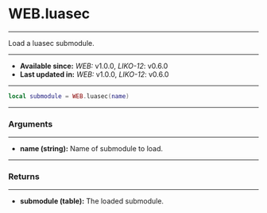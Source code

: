 # WEB.luasec
---

Load a luasec submodule.

---

* **Available since:** _WEB:_ v1.0.0, _LIKO-12_: v0.6.0
* **Last updated in:** _WEB:_ v1.0.0, _LIKO-12_: v0.6.0

---

```lua
local submodule = WEB.luasec(name)
```

---
### Arguments
---

* **name (string):** Name of submodule to load.


---
### Returns
---

* **submodule (table):** The loaded submodule.

